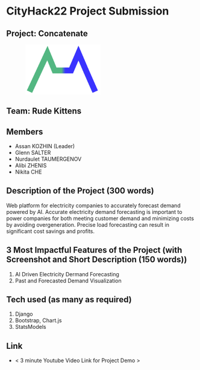 # CityHack22 Project Submission
## Project: Concatenate
<img src="./predict/static/concat_logo_color.png" width="200" style="margin-left: 50px" alt="project_logo"/>

## Team: Rude Kittens
## Members
- Assan KOZHIN (Leader)
- Glenn SALTER
- Nurdaulet TAUMERGENOV
- Alibi ZHENIS
- Nikita CHE

## Description of the Project (300 words)
Web platform for electricity companies to accurately forecast demand powered by AI.
Accurate electricity demand forecasting is important to power companies for both meeting customer demand and minimizing costs by avoiding overgeneration. Precise load forecasting can result in significant cost savings and profits.

## 3 Most Impactful Features of the Project (with Screenshot and Short Description (150 words))
1. AI Driven Electricity Dermand Forecasting
2. Past and Forecasted Demand Visualization

## Tech used (as many as required)
1. Django
2. Bootstrap, Chart.js
3. StatsModels

## Link
- < 3 minute Youtube Video Link for Project Demo >
